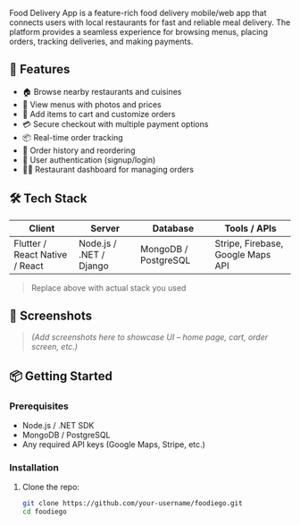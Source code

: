 Food Delivery App
 is a feature-rich food delivery mobile/web app that connects users with local restaurants for fast and reliable meal delivery. The platform provides a seamless experience for browsing menus, placing orders, tracking deliveries, and making payments.

## 🚀 Features

- 🏠 Browse nearby restaurants and cuisines  
- 🍔 View menus with photos and prices  
- 🛒 Add items to cart and customize orders  
- 💳 Secure checkout with multiple payment options  
- 📦 Real-time order tracking  
- 🧾 Order history and reordering  
- 👤 User authentication (signup/login)  
- 🧑‍🍳 Restaurant dashboard for managing orders  

## 🛠️ Tech Stack

| Client        | Server        | Database    | Tools / APIs       |
|---------------|---------------|-------------|--------------------|
| Flutter / React Native / React | Node.js / .NET / Django | MongoDB / PostgreSQL | Stripe, Firebase, Google Maps API |

> Replace above with actual stack you used

## 📱 Screenshots

> _(Add screenshots here to showcase UI – home page, cart, order screen, etc.)_

## 📦 Getting Started

### Prerequisites

- Node.js / .NET SDK  
- MongoDB / PostgreSQL  
- Any required API keys (Google Maps, Stripe, etc.)

### Installation

1. Clone the repo:
   ```bash
   git clone https://github.com/your-username/foodiego.git
   cd foodiego
